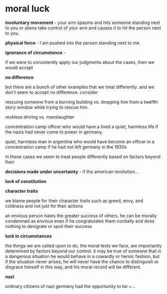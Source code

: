 #  moral luck

__involuntary movement__ -  your arm spasms and hits someone standing next to you or aliens take control of your arm and causes it to hit the person next to you.

__physical force__ -  I am pushed into the person standing next to me.

__ignorance of circumstance__ - 

if we were to consistently apply our judgments about the cases, then we would accept 

**no difference**

but there are a bunch of other examples that we treat differently.  and we don't seem to accept no difference.  consider

rescuing someone from a burning building vs. dropping him from a twelfth story window while trying to rescue him.

reckless driving vs. manslaughter

concentration camp officer who would have a lived a quiet, harmless life if the nazis had never come to power in germany.

quiet, harmless man in argentina who would have become an officer in a concentration camp if he had not left germany in the 1930s

in these cases we seem to treat people differently based on factors beyond their 

__decisions made under uncertainty__ -  if the american revolution...

**luck of constitution**

__character traits__

we blame people for their character traits such as greed, envy, and coldness and not just for their actions

an envious person hates the greater success of others.  he can be morally condemned as envious even if he congratulates them cordially and does nothing to denigrate or spoil their success

**luck in circumstances**

the things we are called upon to do, the moral tests we face, are importantly determined by factors beyond our control.  it may be true of someone that in a dangerous situation he would behave in a cowardly or heroic fashion, but if the situation never arises, he will never have the chance to distinguish or disgrace himself in this way, and his moral record will be different.  

__nazi__

ordinary citizens of nazi germany had the opportunity to be =...

